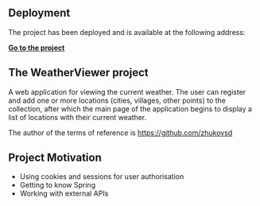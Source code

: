 ## Deployment
The project has been deployed and is available at the following address:

[**Go to the project**](http://94.159.110.20:8080/weather-viewer/)

## The WeatherViewer project
A web application for viewing the current weather. The user can register and add one or more locations (cities, villages, other points) to the collection, after which the main page of the application begins to display a list of locations with their current weather.

The author of the terms of reference is https://github.com/zhukovsd

## Project Motivation
- Using cookies and sessions for user authorisation  
- Getting to know Spring  
- Working with external APIs  

